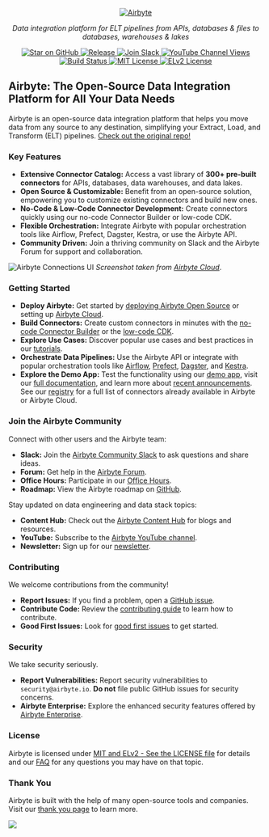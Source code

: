 <p align="center">
  <a href="https://airbyte.com"><img src="https://assets.website-files.com/605e01bc25f7e19a82e74788/624d9c4a375a55100be6b257_Airbyte_logo_color_dark.svg" alt="Airbyte"></a>
</p>

<p align="center">
    <em>Data integration platform for ELT pipelines from APIs, databases & files to databases, warehouses & lakes</em>
</p>

<p align="center">
<a href="https://github.com/airbytehq/airbyte/stargazers/" target="_blank">
    <img src="https://img.shields.io/github/stars/airbytehq/airbyte?style=social&label=Star&maxAge=2592000" alt="Star on GitHub">
</a>
<a href="https://github.com/airbytehq/airbyte/releases" target="_blank">
    <img src="https://img.shields.io/github/v/release/airbytehq/airbyte?color=white" alt="Release">
</a>
<a href="https://airbytehq.slack.com/" target="_blank">
    <img src="https://img.shields.io/badge/slack-join-white.svg?logo=slack" alt="Join Slack">
</a>
<a href="https://www.youtube.com/c/AirbyteHQ/?sub_confirmation=1" target="_blank">
    <img alt="YouTube Channel Views" src="https://img.shields.io/youtube/channel/views/UCQ_JWEFzs1_INqdhIO3kmrw?style=social">
</a>
<a href="https://github.com/airbytehq/airbyte/actions/workflows/gradle.yml" target="_blank">
    <img src="https://img.shields.io/github/actions/workflow/status/airbytehq/airbyte/gradle.yml?branch=master" alt="Build Status">
</a>
<a href="https://github.com/airbytehq/airbyte/tree/master/docs/project-overview/licenses" target="_blank">
    <img src="https://img.shields.io/static/v1?label=license&message=MIT&color=white" alt="MIT License">
</a>
<a href="https://github.com/airbytehq/airbyte/tree/master/docs/project-overview/licenses" target="_blank">
    <img src="https://img.shields.io/static/v1?label=license&message=ELv2&color=white" alt="ELv2 License">
</a>
</p>

## Airbyte: The Open-Source Data Integration Platform for All Your Data Needs

Airbyte is an open-source data integration platform that helps you move data from any source to any destination, simplifying your Extract, Load, and Transform (ELT) pipelines.  [Check out the original repo!](https://github.com/airbytehq/airbyte)

### Key Features

*   **Extensive Connector Catalog:** Access a vast library of **300+ pre-built connectors** for APIs, databases, data warehouses, and data lakes.
*   **Open Source & Customizable:** Benefit from an open-source solution, empowering you to customize existing connectors and build new ones.
*   **No-Code & Low-Code Connector Development:** Create connectors quickly using our no-code Connector Builder or low-code CDK.
*   **Flexible Orchestration:** Integrate Airbyte with popular orchestration tools like Airflow, Prefect, Dagster, Kestra, or use the Airbyte API.
*   **Community Driven:** Join a thriving community on Slack and the Airbyte Forum for support and collaboration.

![Airbyte Connections UI](https://github.com/airbytehq/airbyte/assets/38087517/35b01d0b-00bf-407b-87e6-a5cd5cd720b5)
_Screenshot taken from [Airbyte Cloud](https://cloud.airbyte.com/signup)_.

### Getting Started

*   **Deploy Airbyte:**  Get started by [deploying Airbyte Open Source](https://docs.airbyte.com/quickstart/deploy-airbyte) or setting up [Airbyte Cloud](https://docs.airbyte.com/cloud/getting-started-with-airbyte-cloud).
*   **Build Connectors:** Create custom connectors in minutes with the [no-code Connector Builder](https://docs.airbyte.com/connector-development/connector-builder-ui/overview) or the [low-code CDK](https://docs.airbyte.com/connector-development/config-based/low-code-cdk-overview).
*   **Explore Use Cases:** Discover popular use cases and best practices in our [tutorials](https://airbyte.com/tutorials).
*   **Orchestrate Data Pipelines:** Use the Airbyte API or integrate with popular orchestration tools like [Airflow](https://docs.airbyte.com/operator-guides/using-the-airflow-airbyte-operator), [Prefect](https://docs.airbyte.com/operator-guides/using-prefect-task), [Dagster](https://docs.airbyte.com/operator-guides/using-dagster-integration), and [Kestra](https://docs.airbyte.com/operator-guides/using-kestra-plugin).
*   **Explore the Demo App:** Test the functionality using our [demo app](https://demo.airbyte.io/), visit our [full documentation](https://docs.airbyte.com/), and learn more about [recent announcements](https://airbyte.com/blog-categories/company-updates). See our [registry](https://connectors.airbyte.com/files/generated_reports/connector_registry_report.html) for a full list of connectors already available in Airbyte or Airbyte Cloud.

### Join the Airbyte Community

Connect with other users and the Airbyte team:

*   **Slack:** Join the [Airbyte Community Slack](https://airbyte.com/community) to ask questions and share ideas.
*   **Forum:** Get help in the [Airbyte Forum](https://github.com/airbytehq/airbyte/discussions).
*   **Office Hours:** Participate in our [Office Hours](https://airbyte.io/daily-office-hours/).
*   **Roadmap:** View the Airbyte roadmap on [GitHub](https://github.com/orgs/airbytehq/projects/37/views/1?pane=issue&itemId=26937554).

Stay updated on data engineering and data stack topics:

*   **Content Hub:** Check out the [Airbyte Content Hub](https://airbyte.com/content-hub) for blogs and resources.
*   **YouTube:** Subscribe to the [Airbyte YouTube channel](https://www.youtube.com/c/AirbyteHQ).
*   **Newsletter:** Sign up for our [newsletter](https://airbyte.com/newsletter).

### Contributing

We welcome contributions from the community!

*   **Report Issues:** If you find a problem, open a [GitHub issue](https://github.com/airbytehq/airbyte/issues/new/choose).
*   **Contribute Code:** Review the [contributing guide](https://docs.airbyte.com/contributing-to-airbyte/) to learn how to contribute.
*   **Good First Issues:** Look for [good first issues](https://github.com/airbytehq/airbyte/labels/contributor-program) to get started.

### Security

We take security seriously.

*   **Report Vulnerabilities:**  Report security vulnerabilities to `security@airbyte.io`.  **Do not** file public GitHub issues for security concerns.
*   **Airbyte Enterprise:** Explore the enhanced security features offered by [Airbyte Enterprise](https://airbyte.com/airbyte-enterprise).

### License

Airbyte is licensed under [MIT and ELv2 -  See the LICENSE file](docs/project-overview/licenses/) for details and our [FAQ](docs/project-overview/licenses/license-faq.md) for any questions you may have on that topic.

### Thank You

Airbyte is built with the help of many open-source tools and companies. Visit our [thank you page](THANK-YOU.md) to learn more.

<a href="https://github.com/airbytehq/airbyte/graphs/contributors">
  <img src="https://contrib.rocks/image?repo=airbytehq/airbyte"/>
</a>